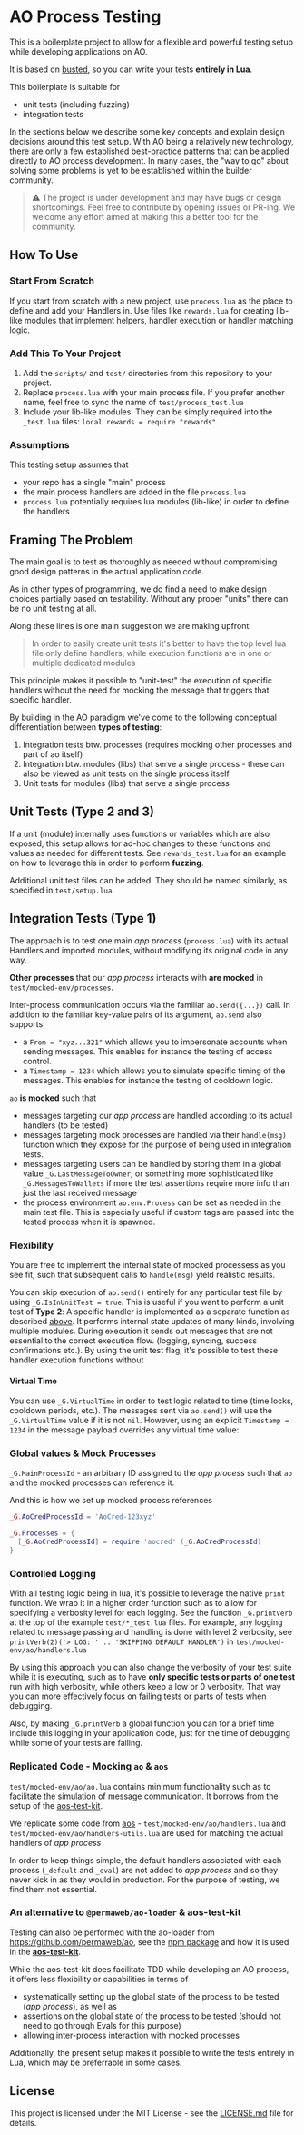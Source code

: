# AO Process Testing

This is a boilerplate project to allow for a flexible and powerful testing setup while developing applications on AO.

It is based on [busted](https://luarocks.org/modules/lunarmodules/busted), so you can write your tests **entirely in Lua**.

This boilerplate is suitable for
- unit tests (including fuzzing) 
- integration tests

In the sections below we describe some key concepts and explain design decisions around this test setup. With AO being a relatively new technology, there are only a few established best-practice patterns that can be applied directly to AO process development. In many cases, the "way to go" about solving some problems is yet to be established within the builder community.

> ⚠️ The project is under development and may have bugs or design shortcomings. Feel free to contribute by opening issues or PR-ing. We welcome any effort aimed at making this a better tool for the community.

## How To Use

### Start From Scratch
If you start from scratch with a new project, use `process.lua` as the place to define and add your Handlers in.
Use files like `rewards.lua` for creating lib-like modules that implement helpers, handler execution or handler matching logic.

### Add This To Your Project
1. Add the `scripts/` and `test/` directories from this repository to your project.
2. Replace `process.lua` with your main process file. If you prefer another name, feel free to sync the name of `test/process_test.lua`
3. Include your lib-like modules. They can be simply required into the `_test.lua` files: `local rewards = require "rewards"`

### Assumptions
This testing setup assumes that
- your repo has a single "main" process
- the main process handlers are added in the file `process.lua`
- `process.lua` potentially requires lua modules (lib-like) in order to define the handlers

## Framing The Problem

The main goal is to test as thoroughly as needed without compromising good design patterns in the actual application code.

As in other types of programming, we do find a need to make design choices partially based on testability. Without any proper "units" there can be no unit testing at all.

Along these lines is one main suggestion we are making upfront:
> In order to easily create unit tests it's better to have the top level lua file only define handlers, while execution functions are in one or multiple dedicated modules

This principle makes it possible to "unit-test" the execution of specific handlers without the need for mocking the message that triggers that specific handler.

By building in the AO paradigm we've come to the following conceptual differentiation between **types of testing**:

1. Integration tests btw. processes (requires mocking other processes and part of ao itself)
2. Integration btw. modules (libs) that serve a single process - these can also be viewed as unit tests on the single process itself
3. Unit tests for modules (libs) that serve a single process


## Unit Tests (Type 2 and 3)

If a unit (module) internally uses functions or variables which are also exposed, this setup allows for ad-hoc changes to these functions and values as needed for different tests. See `rewards_test.lua` for an example on how to leverage this in order to perform **fuzzing**.

Additional unit test files can be added. They should be named similarly, as specified in `test/setup.lua`.

## Integration Tests (Type 1)

The approach is to test one main *app process* (`process.lua`) with its actual Handlers and imported modules, without modifying its original code in any way.

**Other processes** that our *app process* interacts with **are mocked** in `test/mocked-env/processes`.

Inter-process communication occurs via the familiar `ao.send({...})` call.
In addition to the familiar key-value pairs of its argument, `ao.send` also supports 
- a `From = "xyz...321"` which allows you to impersonate accounts when sending messages. This enables for instance the testing of access control.
- a `Timestamp = 1234` which allows you to simulate specific timing of the messages. This enables for instance the testing of cooldown logic.

`ao` **is mocked** such that
- messages targeting our *app process* are handled according to its actual handlers (to be tested)
- messages targeting mock processes are handled via their `handle(msg)` function which they expose for the purpose of being used in integration tests.
- messages targeting users can be handled by storing them in a global value `_G.LastMessageToOwner`, or something more sophisticated like `_G.MessagesToWallets` if more the test assertions require more info than just the last received message
- the process environment `ao.env.Process` can be set as needed in the main test file. This is especially useful if custom tags are passed into the tested process when it is spawned.

### Flexibility 

You are free to implement the internal state of mocked processess as you see fit, such that subsequent calls to `handle(msg)` yield realistic results.

You can skip execution of `ao.send()` entirely for any particular test file by using `_G.IsInUnitTest = true`. This is useful if you want to perform a unit test of **Type 2**:
A specific handler is implemented as a separate function as described [above](#problem-framing). It performs internal state updates of many kinds, involving multiple modules. During execution it sends out messages that are not essential to the correct execution flow. (logging, syncing, success confirmations etc.). 
By using the unit test flag, it's possible to test these handler execution functions without

#### Virtual Time

You can use `_G.VirtualTime` in order to test logic related to time (time locks, cooldown periods, etc.). The messages sent via `ao.send()` will use the `_G.VirtualTime` value if it is not `nil`. However, using an explicit `Timestamp = 1234` in the message payload overrides any virtual time value:


### Global values & Mock Processes

`_G.MainProcessId` - an arbitrary ID assigned to the *app process* such that `ao` and the mocked processes can reference it.

And this is how we set up mocked process references

```lua
_G.AoCredProcessId = 'AoCred-123xyz'

_G.Processes = {
  [_G.AoCredProcessId] = require 'aocred' (_G.AoCredProcessId)
}
```

### Controlled Logging

With all testing logic being in lua, it's possible to leverage the native `print` function. 
We wrap it in a higher order function such as to allow for specifying a verbosity level for each logging. See the function `_G.printVerb` at the top of the example `test/*_test.lua` files.
For example, any logging related to message passing and handling is done with level 2 verbosity, see `printVerb(2)('> LOG: ' .. 'SKIPPING DEFAULT HANDLER')` in `test/mocked-env/ao/handlers.lua`

By using this approach you can also change the verbosity of your test suite while it is executing, such as to have **only specific tests or parts of one test** run with high verbosity, while others keep a low or 0 verbosity. That way you can more effectively focus on failing tests or parts of tests when debugging.

Also, by making `_G.printVerb` a global function you can for a brief time include this logging in your application code, just for the time of debugging while some of your tests are failing.

### Replicated Code - Mocking `ao` & `aos`

`test/mocked-env/ao/ao.lua` contains minimum functionality such as to facilitate the simulation of message communication. It borrows from the setup of the [aos-test-kit](https://github.com/permaweb/aos-test-kit).

We replicate some code from [aos](https://github.com/permaweb/aos.git) - `test/mocked-env/ao/handlers.lua` and `test/mocked-env/ao/handlers-utils.lua` are used for matching the actual handlers of *app process*

In order to keep things simple, the default handlers associated with each process (`_default` and `_eval`) are not added to *app process* and so they never kick in as they would in production.
For the purpose of testing, we find them not essential.

### An alternative to `@permaweb/ao-loader` & aos-test-kit

Testing can also be performed with the ao-loader from https://github.com/permaweb/ao, see the [npm package](https://www.npmjs.com/package/@permaweb/ao-loader?activeTab=readme) and how it is used in the [**aos-test-kit**](https://github.com/permaweb/aos-test-kit).

While the aos-test-kit does facilitate TDD while developing an AO process, it offers less flexibility or capabilities in terms of 
- systematically setting up the global state of the process to be tested (*app process*), as well as 
- assertions on the global state of the process to be tested (should not need to go through Evals for this purpose)
- allowing inter-process interaction with mocked processes

Additionally, the present setup makes it possible to write the tests entirely in Lua, which may be preferrable in some cases.


## License

This project is licensed under the MIT License - see the [LICENSE.md](LICENSE.md) file for details.
